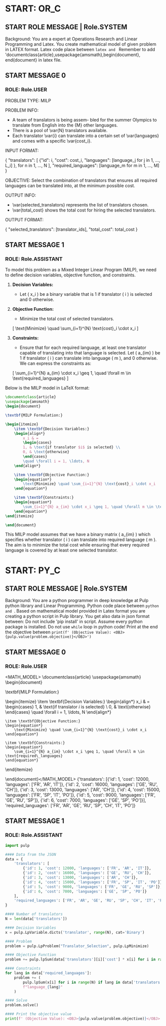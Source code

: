 # START: OR_C 
## START ROLE MESSAGE | Role.SYSTEM 
Background: You are a expert at Operations Research and Linear Programming and Latex. You create mathematical model of given problem in LATEX format. Latex code place between ```latex and ``` Remember to add 'documentclass{article},usepackage{amsmath},begin{document}, end{document} in latex file. 
## START MESSAGE 0 
### ROLE: Role.USER
<DESCRIPTION>
PROBLEM TYPE: MILP

PROBLEM INFO:

- A team of translators is being assem- bled for the summer Olympics to translate from English into the \{M} other languages.
- There is a pool of \var{N} translators available.
- Each translator \var{i} can translate into a certain set of \var{languages} and comes with a specific \var{cost_i}.

INPUT FORMAT: 

{
"translators": [
        {"id": i, 
         "cost": cost_i,
         "languages": [language_j for j in 1, ..., L_i]
        },
        for n in 1, ..., N
    ],
    "required_languages": [language_m for m in 1, ..., M]
}

OBJECTIVE: Select the combination of translators that ensures all required languages can be translated into, at the minimum possible cost.

OUTPUT INFO:

- \var{selected_translators} represents the list of translators chosen.
- \var{total_cost} shows the total cost for hiring the selected translators.

OUTPUT FORMAT:

{
    "selected_translators": [translator_ids],
    "total_cost": total_cost
}
</DESCRIPTION>


## START MESSAGE 1 
### ROLE: Role.ASSISTANT
To model this problem as a Mixed Integer Linear Program (MILP), we need to define decision variables, objective function, and constraints.

1. **Decision Variables:**
   - Let \( x_i \) be a binary variable that is 1 if translator \( i \) is selected and 0 otherwise.

2. **Objective Function:**
   - Minimize the total cost of selected translators.

   \[
   \text{Minimize} \quad \sum_{i=1}^{N} \text{cost}_i \cdot x_i
   \]

3. **Constraints:**
   - Ensure that for each required language, at least one translator capable of translating into that language is selected. Let \( a_{im} \) be 1 if translator \( i \) can translate into language \( m \), and 0 otherwise. We can express the constraints as:

   \[
   \sum_{i=1}^{N} a_{im} \cdot x_i \geq 1, \quad \forall m \in \text{required\_languages}
   \]

Below is the MILP model in LaTeX format:

```latex
\documentclass{article}
\usepackage{amsmath}
\begin{document}

\textbf{MILP Formulation:}

\begin{itemize}
    \item \textbf{Decision Variables:}
    \begin{align*}
        x_i & = 
        \begin{cases} 
        1, & \text{if translator $i$ is selected} \\ 
        0, & \text{otherwise}
        \end{cases}
        \quad \forall i = 1, \ldots, N
    \end{align*}

    \item \textbf{Objective Function:}
    \begin{equation*}
        \text{Minimize} \quad \sum_{i=1}^{N} \text{cost}_i \cdot x_i
    \end{equation*}

    \item \textbf{Constraints:}
    \begin{equation*}
        \sum_{i=1}^{N} a_{im} \cdot x_i \geq 1, \quad \forall m \in \text{required\_languages}
    \end{equation*}
\end{itemize}

\end{document}
```

This MILP model assumes that we have a binary matrix \( a_{im} \) which specifies whether translator \( i \) can translate into required language \( m \). The aim is to minimize the total cost while ensuring that every required language is covered by at least one selected translator.

# START: PY_C 
## START ROLE MESSAGE | Role.SYSTEM 
Background: You are a python programmer in deep knowledge at Pulp python library and Linear Programming. Python code place between ```python and ```. Based on mathematical model provided in Latex format you are creating a python script in Pulp library. You get also data in json format between: <DATA></DATA> Do not include 'pip install' in script. Assume every python package is installed. Do not use `while` loop in python code! Print at the end the objective between <OBJ></OBJ> `print(f' (Objective Value): <OBJ>{pulp.value(problem.objective)}</OBJ>')` 
## START MESSAGE 0 
### ROLE: Role.USER
<MATH_MODEL>
\documentclass{article}
\usepackage{amsmath}
\begin{document}

\textbf{MILP Formulation:}

\begin{itemize}
    \item \textbf{Decision Variables:}
    \begin{align*}
        x_i & = 
        \begin{cases} 
        1, & \text{if translator $i$ is selected} \\ 
        0, & \text{otherwise}
        \end{cases}
        \quad \forall i = 1, \ldots, N
    \end{align*}

    \item \textbf{Objective Function:}
    \begin{equation*}
        \text{Minimize} \quad \sum_{i=1}^{N} \text{cost}_i \cdot x_i
    \end{equation*}

    \item \textbf{Constraints:}
    \begin{equation*}
        \sum_{i=1}^{N} a_{im} \cdot x_i \geq 1, \quad \forall m \in \text{required\_languages}
    \end{equation*}
\end{itemize}

\end{document}</MATH_MODEL>
<DATA>
{'translators': [{'id': 1, 'cost': 12000, 'languages': ['FR', 'AR', 'IT']}, {'id': 2, 'cost': 16000, 'languages': ['GE', 'RU', 'CH']}, {'id': 3, 'cost': 13000, 'languages': ['AR', 'CH']}, {'id': 4, 'cost': 15000, 'languages': ['FR', 'SP', 'IT', 'PO']}, {'id': 5, 'cost': 9000, 'languages': ['FR', 'GE', 'RU', 'SP']}, {'id': 6, 'cost': 7000, 'languages': ['GE', 'SP', 'PO']}], 'required_languages': ['FR', 'AR', 'GE', 'RU', 'SP', 'CH', 'IT', 'PO']}</DATA>


## START MESSAGE 1 
### ROLE: Role.ASSISTANT
```python
import pulp

#### Data from the JSON
data = {
    'translators': [
        {'id': 1, 'cost': 12000, 'languages': ['FR', 'AR', 'IT']},
        {'id': 2, 'cost': 16000, 'languages': ['GE', 'RU', 'CH']},
        {'id': 3, 'cost': 13000, 'languages': ['AR', 'CH']},
        {'id': 4, 'cost': 15000, 'languages': ['FR', 'SP', 'IT', 'PO']},
        {'id': 5, 'cost': 9000, 'languages': ['FR', 'GE', 'RU', 'SP']},
        {'id': 6, 'cost': 7000, 'languages': ['GE', 'SP', 'PO']}
    ],
    'required_languages': ['FR', 'AR', 'GE', 'RU', 'SP', 'CH', 'IT', 'PO']
}

#### Number of translators
N = len(data['translators'])

#### Decision Variables
x = pulp.LpVariable.dicts('translator', range(N), cat='Binary')

#### Problem
problem = pulp.LpProblem("Translator_Selection", pulp.LpMinimize)

#### Objective Function
problem += pulp.lpSum(data['translators'][i]['cost'] * x[i] for i in range(N))

#### Constraints
for lang in data['required_languages']:
    problem += (
        pulp.lpSum(x[i] for i in range(N) if lang in data['translators'][i]['languages']) >= 1,
        f"language_{lang}"
    )

#### Solve
problem.solve()

#### Print the objective value
print(f' (Objective Value): <OBJ>{pulp.value(problem.objective)}</OBJ>')
```

